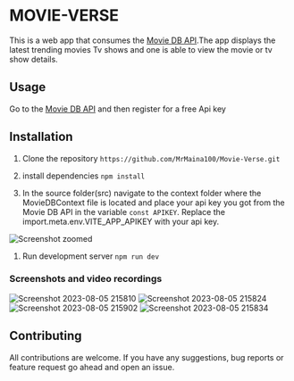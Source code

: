 # MOVIE-VERSE

This is a web app that consumes the [Movie DB API](https://www.themoviedb.org/).The app displays the latest trending movies Tv shows and one is able to view the movie or tv show details.

## Usage 

Go to the [Movie DB API](https://www.themoviedb.org/) and then register for a free Api key

## Installation

1. Clone the repository  ```https://github.com/MrMaina100/Movie-Verse.git```

1. install dependencies ```npm install```

1. In the source folder(src) navigate to the context folder where the MovieDBContext file is located and place your api key you got from the Movie DB API in the variable ```const APIKEY```.
Replace the import.meta.env.VITE_APP_APIKEY with your api key.

![Screenshot zoomed](https://github.com/MrMaina100/Movie-Verse/assets/91890976/2d771fc5-277a-4325-a4ac-4e762772ff1b)


1. Run development server  ```npm run dev```

### Screenshots and video recordings
![Screenshot 2023-08-05 215810](https://github.com/MrMaina100/Movie-Verse/assets/91890976/671a40b3-ffb3-41c5-b98f-1b52a7ac8aaf)
![Screenshot 2023-08-05 215824](https://github.com/MrMaina100/Movie-Verse/assets/91890976/c682dd3d-a555-4044-9622-340a581056de)
![Screenshot 2023-08-05 215902](https://github.com/MrMaina100/Movie-Verse/assets/91890976/45a443d9-475e-4c3b-a7d1-3fcff24898fe)
![Screenshot 2023-08-05 215834](https://github.com/MrMaina100/Movie-Verse/assets/91890976/b8c46d50-ddff-48a6-97b4-094af5afe46e)





## Contributing
All contributions are welcome. If you have any suggestions, bug reports or feature request go ahead and open an issue.



